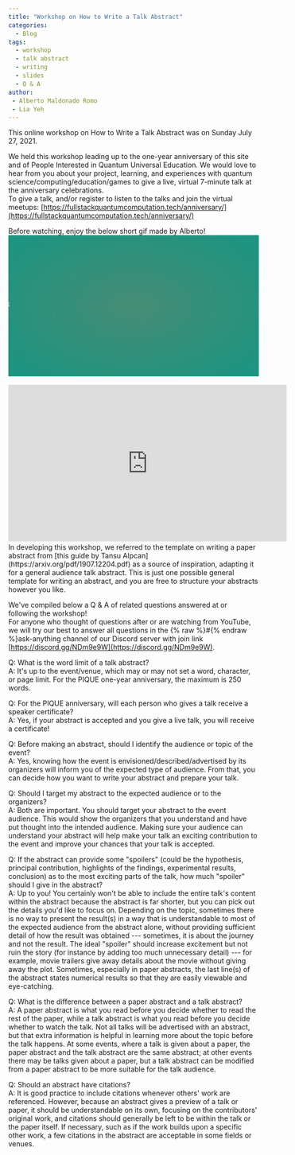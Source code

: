 ```yaml
---
title: "Workshop on How to Write a Talk Abstract"
categories:
  - Blog
tags:
  - workshop
  - talk abstract
  - writing
  - slides
  - Q & A 
author:
 - Alberto Maldonado Romo
 - Lia Yeh
---
```

This online workshop on How to Write a Talk Abstract was on Sunday July 27, 2021.

We held this workshop leading up to the one-year anniversary of this site and of People Interested in Quantum Universal Education.  We would love to hear from you about your project, learning, and experiences with quantum science/computing/education/games to give a live, virtual 7-minute talk at the anniversary celebrations.
<br>
To give a talk, and/or register to listen to the talks and join the virtual meetups: [https://fullstackquantumcomputation.tech/anniversary/](https://fullstackquantumcomputation.tech/anniversary/)

Before watching, enjoy the below short gif made by Alberto!
<img src="/assets/images/abstract_workshop.gif" alt="workshop on How to Write a Talk Abstract">

<iframe width="560" height="315" src="https://www.youtube.com/embed/6oyMhULPYTU" title="YouTube video player" frameborder="0" allow="accelerometer; autoplay; clipboard-write; encrypted-media; gyroscope; picture-in-picture" allowfullscreen></iframe>
<br>
In developing this workshop, we referred to the template on writing a paper abstract from [this guide by Tansu Alpcan](https://arxiv.org/pdf/1907.12204.pdf) as a source of inspiration, adapting it for a general audience talk abstract.  This is just one possible general template for writing an abstract, and you are free to structure your abstracts however you like.

We've compiled below a Q & A of related questions answered at or following the workshop!
<br>
For anyone who thought of questions after or are watching from YouTube, we will try our best to answer all questions in the {% raw %}#{% endraw %}ask-anything channel of our Discord server with join link [https://discord.gg/NDm9e9W](https://discord.gg/NDm9e9W).

Q:  What is the word limit of a talk abstract?
<br>
A:  It's up to the event/venue, which may or may not set a word, character, or page limit.  For the PIQUE one-year anniversary, the maximum is 250 words.

Q:  For the PIQUE anniversary, will each person who gives a talk receive a speaker certificate?
<br>
A:  Yes, if your abstract is accepted and you give a live talk, you will receive a certificate!

Q:  Before making an abstract, should I identify the audience or topic of the event?
<br>
A:  Yes, knowing how the event is envisioned/described/advertised by its organizers will inform you of the expected type of audience.  From that, you can decide how you want to write your abstract and prepare your talk.

Q:  Should I target my abstract to the expected audience or to the organizers?
<br>
A:  Both are important.  You should target your abstract to the event audience.  This would show the organizers that you understand and have put thought into the intended audience.  Making sure your audience can understand your abstract will help make your talk an exciting contribution to the event and improve your chances that your talk is accepted.

Q:  If the abstract can provide some "spoilers" (could be the hypothesis, principal contribution, highlights of the findings, experimental results, conclusion) as to the most exciting parts of the talk, how much "spoiler" should I give in the abstract?
<br>
A:  Up to you!  You certainly won't be able to include the entire talk's content within the abstract because the abstract is far shorter, but you can pick out the details you'd like to focus on.  Depending on the topic, sometimes there is no way to present the result(s) in a way that is understandable to most of the expected audience from the abstract alone, without providing sufficient detail of how the result was obtained --- sometimes, it is about the journey and not the result.  The ideal "spoiler" should increase excitement but not ruin the story (for instance by adding too much unnecessary detail) --- for example, movie trailers give away details about the movie without giving away the plot.  Sometimes, especially in paper abstracts, the last line(s) of the abstract states numerical results so that they are easily viewable and eye-catching.

Q:  What is the difference between a paper abstract and a talk abstract?
<br>
A:  A paper abstract is what you read before you decide whether to read the rest of the paper, while a talk abstract is what you read before you decide whether to watch the talk.  Not all talks will be advertised with an abstract, but that extra information is helpful in learning more about the topic before the talk happens.  At some events, where a talk is given about a paper, the paper abstract and the talk abstract are the same abstract; at other events there may be talks given about a paper, but a talk abstract can be modified from a paper abstract to be more suitable for the talk audience.

Q: Should an abstract have citations?
<br>
A: It is good practice to include citations whenever others' work are referenced.  However, because an abstract gives a preview of a talk or paper, it should be understandable on its own, focusing on the contributors' original work, and citations should generally be left to be within the talk or the paper itself.  If necessary, such as if the work builds upon a specific other work, a few citations in the abstract are acceptable in some fields or venues.

